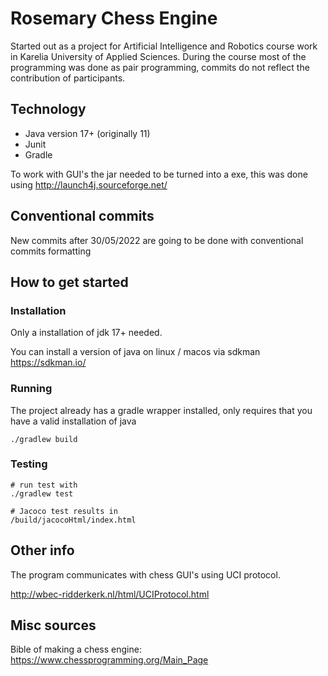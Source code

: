 # Rosemary Chess Engine
Started out as a project for Artificial Intelligence and Robotics course work in Karelia University of Applied Sciences. During the course most of the programming was done as pair programming, commits do not reflect the contribution of participants.

## Technology
- Java version 17+ (originally 11)
- Junit
- Gradle

To work with GUI's the jar needed to be turned into a exe, this was done using http://launch4j.sourceforge.net/


## Conventional commits

New commits after 30/05/2022 are going to be done with conventional commits formatting

## How to get started

### Installation
Only a installation of jdk 17+ needed.

You can install a version of java on linux / macos via sdkman https://sdkman.io/

### Running

The project already has a gradle wrapper installed, only requires that you have a valid installation of java

```
./gradlew build
```

### Testing

```
# run test with
./gradlew test

# Jacoco test results in
/build/jacocoHtml/index.html
```

## Other info
The program communicates with chess GUI's using UCI protocol.

http://wbec-ridderkerk.nl/html/UCIProtocol.html

## Misc sources
Bible of making a chess engine: https://www.chessprogramming.org/Main_Page
